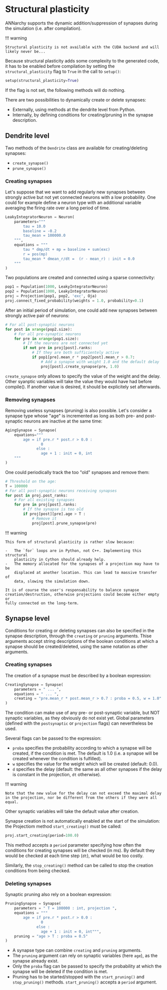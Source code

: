 # Structural plasticity

ANNarchy supports the dynamic addition/suppression of synapses during
the simulation (i.e. after compilation).

!!! warning

    Structural plasticity is not available with the CUDA backend and will
    likely never be...


Because structural plasticity adds some complexity to the generated
code, it has to be enabled before compilation by setting the
`structural_plasticity` flag to `True` in the call to `setup()`:

```python
setup(structural_plasticity=True)
```

If the flag is not set, the following methods will do nothing.

There are two possibilities to dynamically create or delete synapses:

-   Externally, using methods at the dendrite level from Python.
-   Internally, by defining conditions for creating/pruning in the
    synapse description.

## Dendrite level

Two methods of the `Dendrite` class are available for creating/deleting
synapses:

-   `create_synapse()`
-   `prune_synapse()`

### Creating synapses

Let's suppose that we want to add regularly new synapses between
strongly active but not yet connected neurons with a low probability.
One could for example define a neuron type with an additional variable
averaging the firing rate over a long period of time.

```python
LeakyIntegratorNeuron = Neuron(
    parameters="""   
        tau = 10.0
        baseline = -0.2
        tau_mean = 100000.0
    """,
    equations = """
        tau * dmp/dt + mp = baseline + sum(exc)
        r = pos(mp)
        tau_mean * dmean_r/dt =  (r - mean_r) : init = 0.0
    """
)
```

Two populations are created and connected using a sparse connectivity:

```python
pop1 = Population(1000, LeakyIntegratorNeuron)
pop2 = Population(1000, LeakyIntegratorNeuron)
proj = Projection(pop1, pop2, 'exc', Oja)
proj.connect_fixed_probability(weights = 1.0, probability=0.1)
```

After an initial period of simulation, one could add new synapses
between strongly active pair of neurons:

```python
# For all post-synaptic neurons
for post in xrange(pop2.size):
    # For all pre-synaptic neurons
    for pre in xrange(pop1.size):
        # If the neurons are not connected yet
        if not pre in proj[post].ranks:
            # If they are both sufficientely active
            if pop1[pre].mean_r * pop2[post].mean_r > 0.7:
                # Add a synapse with weight 1.0 and the default delay
                proj[post].create_synapse(pre, 1.0)   
```

`create_synapse` only allows to specify the value of the weight and the
delay. Other syanptic variables will take the value they would have had
before compile(). If another value is desired, it should be explicitely
set afterwards.

### Removing synapses

Removing useless synapses (pruning) is also possible. Let's consider a
synapse type whose \"age\" is incremented as long as both pre- and
post-synaptic neurons are inactive at the same time:

```python
AgingSynapse = Synapse(
    equations="""
        age = if pre.r * post.r > 0.0 : 
                0
              else :
                age + 1 : init = 0, int
    """
)
```

One could periodically track the too \"old\" synapses and remove them:

```python
# Threshold on the age:
T = 100000
# For all post-synaptic neurons receiving synapses
for post in proj.post_ranks:
    # For all existing synapses
    for pre in proj[post].ranks:
        # If the synapse is too old
        if proj[post][pre].age > T :
            # Remove it
            proj[post].prune_synapse(pre)
```

!!! warning

    This form of structural plasticity is rather slow because:

    -   The `for` loops are in Python, not C++. Implementing this structural
        plasticity in Cython should already help.
    -   The memory allocated for the synapses of a projection may have to be
        displaced at another location. This can lead to massive transfer of
        data, slowing the simulation down.

    It is of course the user's responsability to balance synapse
    creation/destruction, otherwise projections could become either empty or
    fully connected on the long-term.


## Synapse level

Conditions for creating or deleting synapses can also be specified in
the synapse description, through the `creating` or `pruning` arguments.
Thise arguments accept string descriptions of the boolean conditions at
which a synapse should be created/deleted, using the same notation as
other arguments.

### Creating synapses

The creation of a synapse must be described by a boolean expression:

```python
CreatingSynapse = Synapse(
    parameters = " ... ",
    equations = " ... ",
    creating = "pre.mean_r * post.mean_r > 0.7 : proba = 0.5, w = 1.0"
)
```

The condition can make use of any pre- or post-synaptic variable, but
NOT synaptic variables, as they obviously do not exist yet. Global
parameters (defined with the `postsynaptic` or `projection` flags) can
nevertheless be used.

Several flags can be passed to the expression:

-   `proba` specifies the probability according to which a synapse will
    be created, if the condition is met. The default is 1.0 (i.e. a
    synapse will be created whenever the condition is fulfilled).
-   `w` specifies the value for the weight which will be created
    (default: 0.0).
-   `d` specifies the delay (default: the same as all other synapses if
    the delay is constant in the projection, `dt` otherwise).

!!! warning

    Note that the new value for the delay can not exceed the maximal delay
    in the projection, nor be different from the others if they were all
    equal.


Other synaptic variables will take the default value after creation.

Synapse creation is not automatically enabled at the start of the
simulation: the Projectiom method `start_creating()` must be called:

```python
proj.start_creating(period=100.0)
```

This method accepts a `period` parameter specifying how often the
conditions for creating synapses will be checked (in ms). By default
they would be checked at each time step (`dt`), what would be too
costly.

Similarly, the `stop_creating()` method can be called to stop the
creation conditions from being checked.

### Deleting synapses

Synaptic pruning also rely on a boolean expression:

```python
PruningSynapse = Synapse(
    parameters = " T = 100000 : int, projection ",
    equations = """
        age = if pre.r * post.r > 0.0 : 
                0
              else :
                age + 1 : init = 0, int""",
    pruning = "age > T : proba = 0.5"
)
```

-   A synapse type can combine `creating` and `pruning` arguments.
-   The `pruning` argument can rely on synaptic variables (here `age`),
    as the synapse already exist.
-   Only the `proba` flag can be passed to specify the probability at
    which the synapse will be deleted if the condition is met.
-   Pruning has to be started/stopped with the `start_pruning()` and
    `stop_pruning()` methods. `start_pruning()` accepts a `period`
    argument.
